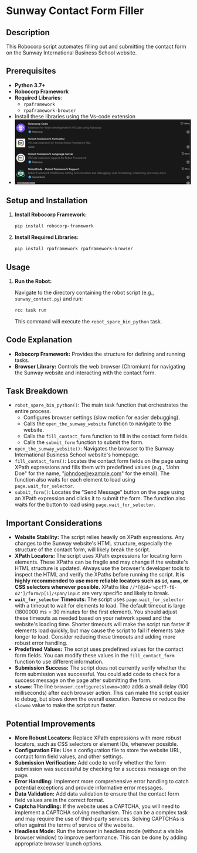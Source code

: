 # Sunway Contact Form Filler

## Description

This Robocorp script automates filling out and submitting the contact form on the Sunway International Business School website.

## Prerequisites

*   **Python 3.7+**
*   **Robocorp Framework**
*   **Required Libraries**:
    *   `rpaframework`
    *   `rpaframework-browser`
*   Install these libraries using the Vs-code extension
*   ![Requirement Extension](https://github.com/stha-sanket/RPA-Auto-WebsiteScraper/blob/main/requirement-extension.png?raw=true)

## Setup and Installation

1.  **Install Robocorp Framework:**
    ```bash
    pip install robocorp-framework
    ```

2.  **Install Required Libraries:**
    ```bash
    pip install rpaframework rpaframework-browser
    ```

## Usage

1.  **Run the Robot:**

    Navigate to the directory containing the robot script (e.g., `sunway_contact.py`) and run:

    ```bash
    rcc task run
    ```

    This command will execute the `robot_spare_bin_python` task.

## Code Explanation

*   **Robocorp Framework:** Provides the structure for defining and running tasks.
*   **Browser Library:** Controls the web browser (Chromium) for navigating the Sunway website and interacting with the contact form.

## Task Breakdown

*   `robot_spare_bin_python()`: The main task function that orchestrates the entire process.
    *   Configures browser settings (slow motion for easier debugging).
    *   Calls the `open_the_sunway_website` function to navigate to the website.
    *   Calls the `fill_contact_form` function to fill in the contact form fields.
    *   Calls the `submit_form` function to submit the form.
*   `open_the_sunway_website()`: Navigates the browser to the Sunway International Business School website's homepage.
*   `fill_contact_form()`: Locates the contact form fields on the page using XPath expressions and fills them with predefined values (e.g., "John Doe" for the name, "johndoe@example.com" for the email). The function also waits for each element to load using `page.wait_for_selector`.
*   `submit_form()`: Locates the "Send Message" button on the page using an XPath expression and clicks it to submit the form.  The function also waits for the button to load using `page.wait_for_selector`.

## Important Considerations

*   **Website Stability:** The script relies heavily on XPath expressions.  Any changes to the Sunway website's HTML structure, especially the structure of the contact form, will likely break the script.
*   **XPath Locators:** The script uses XPath expressions for locating form elements. These XPaths can be fragile and may change if the website's HTML structure is updated.  Always use the browser's developer tools to inspect the HTML and verify the XPaths before running the script. **It is highly recommended to use more reliable locators such as `id`, `name`, or CSS selectors whenever possible.** XPaths like `//*[@id='wpcf7-f6-o2']/form/p[1]/span/input` are very specific and likely to break.
*   **`wait_for_selector` Timeouts:** The script uses `page.wait_for_selector` with a timeout to wait for elements to load.  The default timeout is large (1800000 ms = 30 minutes for the first element). You should adjust these timeouts as needed based on your network speed and the website's loading time. Shorter timeouts will make the script run faster if elements load quickly, but may cause the script to fail if elements take longer to load.  Consider reducing these timeouts and adding more robust error handling.
*   **Predefined Values:** The script uses predefined values for the contact form fields. You can modify these values in the `fill_contact_form` function to use different information.
*   **Submission Success:** The script does not currently verify whether the form submission was successful.  You could add code to check for a success message on the page after submitting the form.
*   **`slowmo`**: The line `browser.configure(slowmo=100)` adds a small delay (100 milliseconds) after each browser action. This can make the script easier to debug, but slows down the overall execution. Remove or reduce the `slowmo` value to make the script run faster.

## Potential Improvements

*   **More Robust Locators:** Replace XPath expressions with more robust locators, such as CSS selectors or element IDs, whenever possible.
*   **Configuration File:** Use a configuration file to store the website URL, contact form field values, and other settings.
*   **Submission Verification:** Add code to verify whether the form submission was successful by checking for a success message on the page.
*   **Error Handling:** Implement more comprehensive error handling to catch potential exceptions and provide informative error messages.
*   **Data Validation:** Add data validation to ensure that the contact form field values are in the correct format.
*   **Captcha Handling:** If the website uses a CAPTCHA, you will need to implement a CAPTCHA solving mechanism. This can be a complex task and may require the use of third-party services.  Solving CAPTCHAs is often against the terms of service of the website.
*   **Headless Mode:** Run the browser in headless mode (without a visible browser window) to improve performance. This can be done by adding appropriate browser launch options.

